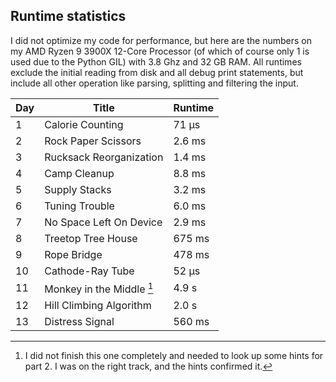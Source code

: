 ## Runtime statistics

I did not optimize my code for performance, but here are the numbers on my AMD Ryzen 9 3900X 12-Core Processor (of which of course only 1 is used due to the Python GIL) with 3.8 Ghz and 32 GB RAM. All runtimes exclude the initial reading from disk and all debug print statements, but include all other operation like parsing, splitting and filtering the input.

| Day | Title                     | Runtime |
| --- | ------------------------- | ------- |
| 1   | Calorie Counting          | 71 μs   |
| 2   | Rock Paper Scissors       | 2.6 ms  |
| 3   | Rucksack Reorganization   | 1.4 ms  |
| 4   | Camp Cleanup              | 8.8 ms  |
| 5   | Supply Stacks             | 3.2 ms  |
| 6   | Tuning Trouble            | 6.0 ms  |
| 7   | No Space Left On Device   | 2.9 ms  |
| 8   | Treetop Tree House        | 675 ms  |
| 9   | Rope Bridge               | 478 ms  |
| 10  | Cathode-Ray Tube          | 52 μs   |
| 11  | Monkey in the Middle [^2] | 4.9 s   |
| 12  | Hill Climbing Algorithm   | 2.0 s   |
| 13  | Distress Signal           | 560 ms  |

[^1]: I did not finish this one completely and needed to look up some hints for part 1

[^2]: I did not finish this one completely and needed to look up some hints for part 2. I was on the right track, and the hints confirmed it.

[^3]: I could not finish this puzzle